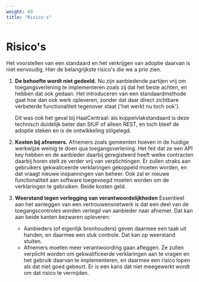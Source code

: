 ```yaml
---
weight: 60
title: "Risico's"
---
```


# Risico's

Het voorstellen van een standaard en het verkrijgen van adoptie daarvan is niet eenvoudig. Hier de belangrijkste
risico's die we a prio zien.

1. **De behoefte wordt niet gedeeld.**
Nu zijn aanbiedende partijen vrij om toegangsverlening te implementeren zoals zij dat het beste achten, en hebben dat ook gedaan.
Het introduceren van een standaardmethode gaat hoe dan ook werk opleveren, zonder dat daar direct zichtbare verbeterde 
functionaliteit tegenover staat ('het werkt nu toch ook'). 

   Dit was ook het geval bij HaalCentraal: als koppelvlakstandaard is deze technisch duidelijk beter dan StUF of alleen REST, en toch
bleef de adoptie steken en is de ontwikkeling stilgelegd.


2. **Kosten bij afnemers.** 
Afnemers zoals gemeenten hoeven in de huidige werkwijze weinig te doen qua toegangsverlening. 
Het feit dat ze een API key hebben en de aanbieder daarbij geregisteerd heeft welke contracten daarbij
horen stelt ze verder vrij van verplichtingen. 
Er zullen straks aan gebruikers gekwaliceerde verklaringen gekoppeld moeten worden, en dat vraagt nieuwe inspanningen van beheer.
Ook zal er nieuwe functionaliteit aan software toegevoegd moeten worden om de verklaringen te gebruiken. 
Beide kosten geld.


3. **Weerstand tegen verlegging van verantwoordelijkheden**
Essentieel aan het aanleggen van een vertrouwensnetwerk is dat een deel van de toegangscontroles
worden verlegd van aanbieder naar afnemer. Dat kan aan beide kanten bezwaren opleveren:

   - Aanbieders (of eigenlijk bronhouders) geven daarmee een taak uit handen, en daarmee een stuk controle. Dat kan op weerstand stuiten.
   - Afnemers moeten meer verantwoording gaan afleggen. Ze zullen verplicht worden om gekwalificeerde verklaringen aan te vragen
  en het gebruik daarvan te implementeren, en daarmee een risico lopen als dat niet goed gebeurt. Er is een kans dat niet meegewerkt
  wordt om dat risico te vermijden.

